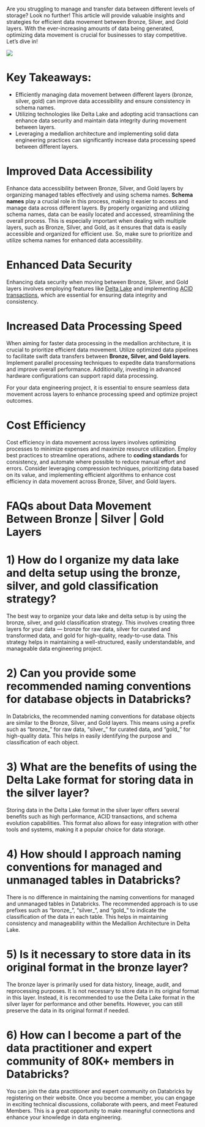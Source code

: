 Are you struggling to manage and transfer data between different levels of storage? Look no further! This article will provide valuable insights and strategies for efficient data movement between Bronze, Silver, and Gold layers. With the ever-increasing amounts of data being generated, optimizing data movement is crucial for businesses to stay competitive. Let’s dive in!

![](https://miro.medium.com/v2/resize:fit:1400/1*kJ94xIEWw4YZOn6_e-u0FQ.png)

# Key Takeaways:

- Efficiently managing data movement between different layers (bronze, silver, gold) can improve data accessibility and ensure consistency in schema names.
- Utilizing technologies like Delta Lake and adopting acid transactions can enhance data security and maintain data integrity during movement between layers.
- Leveraging a medallion architecture and implementing solid data engineering practices can significantly increase data processing speed between different layers.

# Improved Data Accessibility

Enhance data accessibility between Bronze, Silver, and Gold layers by organizing managed tables effectively and using schema names. **Schema names** play a crucial role in this process, making it easier to access and manage data across different layers. By properly organizing and utilizing schema names, data can be easily located and accessed, streamlining the overall process. This is especially important when dealing with multiple layers, such as Bronze, Silver, and Gold, as it ensures that data is easily accessible and organized for efficient use. So, make sure to prioritize and utilize schema names for enhanced data accessibility.

# Enhanced Data Security

Enhancing data security when moving between Bronze, Silver, and Gold layers involves employing features like [Delta Lake](https://delta.io/) and implementing [ACID transactions](https://en.wikipedia.org/wiki/ACID), which are essential for ensuring data integrity and consistency.

# Increased Data Processing Speed

When aiming for faster data processing in the medallion architecture, it is crucial to prioritize efficient data movement. Utilize optimized data pipelines to facilitate swift data transfers between **Bronze, Silver, and Gold layers**. Implement parallel processing techniques to expedite data transformations and improve overall performance. Additionally, investing in advanced hardware configurations can support rapid data processing.

For your data engineering project, it is essential to ensure seamless data movement across layers to enhance processing speed and optimize project outcomes.

# Cost Efficiency

Cost efficiency in data movement across layers involves optimizing processes to minimize expenses and maximize resource utilization. Employ best practices to streamline operations, adhere to **coding standards** for consistency, and automate where possible to reduce manual effort and errors. Consider leveraging compression techniques, prioritizing data based on its value, and implementing efficient algorithms to enhance cost efficiency in data movement across Bronze, Silver, and Gold layers.

# FAQs about Data Movement Between Bronze | Silver | Gold Layers

# 1) How do I organize my data lake and delta setup using the bronze, silver, and gold classification strategy?

The best way to organize your data lake and delta setup is by using the bronze, silver, and gold classification strategy. This involves creating three layers for your data — bronze for raw data, silver for curated and transformed data, and gold for high-quality, ready-to-use data. This strategy helps in maintaining a well-structured, easily understandable, and manageable data engineering project.

# 2) Can you provide some recommended naming conventions for database objects in Databricks?

In Databricks, the recommended naming conventions for database objects are similar to the Bronze, Silver, and Gold layers. This means using a prefix such as “bronze_” for raw data, “silver_” for curated data, and “gold_” for high-quality data. This helps in easily identifying the purpose and classification of each object.

# 3) What are the benefits of using the Delta Lake format for storing data in the silver layer?

Storing data in the Delta Lake format in the silver layer offers several benefits such as high performance, ACID transactions, and schema evolution capabilities. This format also allows for easy integration with other tools and systems, making it a popular choice for data storage.

# 4) How should I approach naming conventions for managed and unmanaged tables in Databricks?

There is no difference in maintaining the naming conventions for managed and unmanaged tables in Databricks. The recommended approach is to use prefixes such as “bronze_”, “silver_”, and “gold_” to indicate the classification of the data in each table. This helps in maintaining consistency and manageability within the Medallion Architecture in Delta Lake.

# 5) Is it necessary to store data in its original format in the bronze layer?

The bronze layer is primarily used for data history, lineage, audit, and reprocessing purposes. It is not necessary to store data in its original format in this layer. Instead, it is recommended to use the Delta Lake format in the silver layer for performance and other benefits. However, you can still preserve the data in its original format if needed.

# 6) How can I become a part of the data practitioner and expert community of 80K+ members in Databricks?

You can join the data practitioner and expert community on Databricks by registering on their website. Once you become a member, you can engage in exciting technical discussions, collaborate with peers, and meet Featured Members. This is a great opportunity to make meaningful connections and enhance your knowledge in data engineering.
